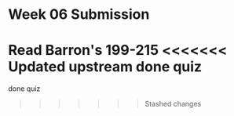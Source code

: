 # Week 06 Submission

Read Barron's 199-215
<<<<<<< Updated upstream
done quiz
=======
done quiz
>>>>>>> Stashed changes
